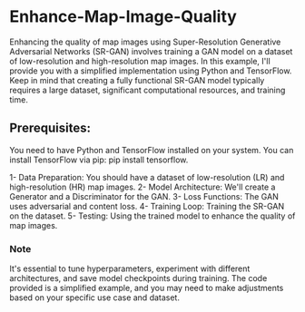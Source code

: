 # Enhance-Map-Image-Quality

Enhancing the quality of map images using Super-Resolution Generative Adversarial Networks (SR-GAN) involves training a GAN model on a dataset of low-resolution and high-resolution map images. In this example, I'll provide you with a simplified implementation using Python and TensorFlow. Keep in mind that creating a fully functional SR-GAN model typically requires a large dataset, significant computational resources, and training time.

## Prerequisites:

You need to have Python and TensorFlow installed on your system. You can install TensorFlow via pip: pip install tensorflow.

1-  Data Preparation: You should have a dataset of low-resolution (LR) and high-resolution (HR) map images.
2- Model Architecture: We'll create a Generator and a Discriminator for the GAN.
3- Loss Functions: The GAN uses adversarial and content loss.
4- Training Loop: Training the SR-GAN on the dataset.
5- Testing: Using the trained model to enhance the quality of map images.

### Note
It's essential to tune hyperparameters, experiment with different architectures, and save model checkpoints during training. The code provided is a simplified example, and you may need to make adjustments based on your specific use case and dataset.
